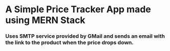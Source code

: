 # A Simple Price Tracker App made using MERN Stack

### Uses SMTP service provided by GMail and sends an email with the link to the product when the price drops down.
